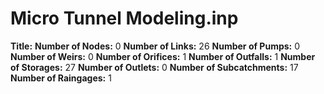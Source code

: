 # Micro Tunnel Modeling.inp
**Title:** 
**Number of Nodes:** 0
**Number of Links:** 26
**Number of Pumps:** 0
**Number of Weirs:** 0
**Number of Orifices:** 1
**Number of Outfalls:** 1
**Number of Storages:** 27
**Number of Outlets:** 0
**Number of Subcatchments:** 17
**Number of Raingages:** 1
